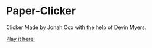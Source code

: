 # Paper-Clicker
Clicker Made by Jonah Cox with the help of Devin Myers.

[Play it here!](https://orteil.dashnet.org/igm/?g=https://raw.githubusercontent.com/DJ-Laser/Paper-Clicker/DJ-Laser-Changes/game.txt)
